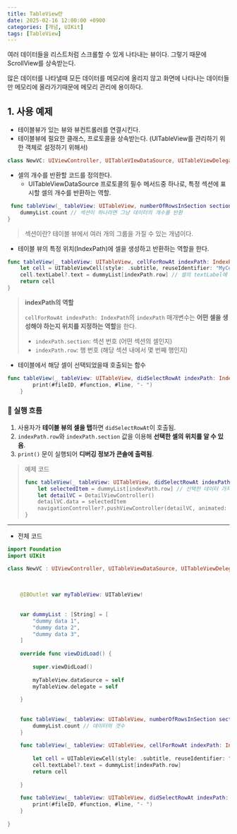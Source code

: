 ```yaml
---
title: TableView란
date: 2025-02-16 12:00:00 +0900
categories: [개념, UIKit]
tags: [TableView]
---
```



여러 데이터들을 리스트처럼 스크롤할 수 있게 나타내는 뷰이다. 그렇기 때문에 ScrollView를 상속받는다.

많은 데이터를 나타낼때 모든 데이터를 메모리에 올리지 않고 화면에 나타나는 데이터들만 메모리에 올라가기때문에 메모리 관리에 용이하다.

## 1. 사용 예제

- 테이블뷰가 있는 뷰와 뷰컨트롤러를 연결시킨다.
- 테이블뷰에 필요한 클래스, 프로토콜을 상속받는다. (UITableView를 관리하기 위한 객체로 설정하기 위해서)

```swift
class NewVC: UIViewController, UITableVIewDataSource, UITableViewDelegate
```

- 셀의 개수를 반환할 코드를 정의한다.
    - UITableViewDataSource 프로토콜의 필수 메서드중 하나로, 특정 섹션에 표시할 셀의 개수를 반환하는 역할.

```swift
 func tableView(_ tableView: UITableView, numberOfRowsInSection section: Int) -> Int {
    dummyList.count // 섹션이 하나라면 그냥 데이터의 개수를 반환
}
```

> 섹션이란?
테이블 뷰에서 여러 개의 그룹을 가질 수 있는 개념이다.
> 

- 테이블 뷰의 특정 위치(IndexPath)에 셀을 생성하고 반환하는 역할을 한다.

```swift
func tableView(_ tableView: UITableView, cellForRowAt indexPath: IndexPath) -> UITableViewCell {
    let cell = UITableViewCell(style: .subtitle, reuseIdentifier: "MyCell") //UITableViewCell - 셀을 생성
    cell.textLabel?.text = dummyList[indexPath.row] // 셀의 textLabel에 배열 텍스트 하나를 할당
    return cell
}
```

> **indexPath의 역할**
> 
> 
> `cellForRowAt indexPath: IndexPath`의 `indexPath` 매개변수는 **어떤 셀을 생성해야 하는지 위치를 지정하는 역할**을 한다.
> 
> - `indexPath.section`: 섹션 번호 (어떤 섹션의 셀인지)
> - `indexPath.row`: 행 번호 (해당 섹션 내에서 몇 번째 행인지)

- 테이블에서 해당 셀이 선택되었을때 호출되는 함수

```swift
func tableView(_ tableView: UITableView, didSelectRowAt indexPath: IndexPath) {
        print(#fileID, #function, #line, "- ")
    }
```

### 📌 실행 흐름

1. 사용자가 **테이블 뷰의 셀을 탭**하면 `didSelectRowAt`이 호출됨.
2. `indexPath.row`와 `indexPath.section` 값을 이용해 **선택한 셀의 위치를 알 수 있음**.
3. `print()` 문이 실행되어 **디버깅 정보가 콘솔에 출력됨**.

> 예제 코드
> 
> 
> ```swift
> func tableView(_ tableView: UITableView, didSelectRowAt indexPath: IndexPath) {
>     let selectedItem = dummyList[indexPath.row] // 선택한 데이터 가져오기
>     let detailVC = DetailViewController()
>     detailVC.data = selectedItem
>     navigationController?.pushViewController(detailVC, animated: true) // 화면 이동
> }
> ```
> 

---

- 전체 코드

```swift
import Foundation
import UIKit

class NewVC : UIViewController, UITableViewDataSource, UITableViewDelegate {
   
    
    
    @IBOutlet var myTableView: UITableView!
    
    
    var dummyList : [String] = [
        "dummy data 1",
        "dummy data 2",
        "dummy data 3",
    ]
    
    override func viewDidLoad() {
    
        super.viewDidLoad()
        
        myTableView.dataSource = self
        myTableView.delegate = self
        
    }
    
    
    func tableView(_ tableView: UITableView, numberOfRowsInSection section: Int) -> Int {
        dummyList.count // 데이터의 갯수
    }
    
    func tableView(_ tableView: UITableView, cellForRowAt indexPath: IndexPath) -> UITableViewCell {
        
        let cell = UITableViewCell(style: .subtitle, reuseIdentifier: "MyCell")
        cell.textLabel?.text = dummyList[indexPath.row]
        return cell
        
    }
    
    func tableView(_ tableView: UITableView, didSelectRowAt indexPath: IndexPath) {
        print(#fileID, #function, #line, "- ")
    }
    
}

```
